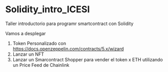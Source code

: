 # Solidity_intro_ICESI
Taller introductorio para programr smartcontract con Solidity


Vamos a desplegar

1. Token Personalizado con https://docs.openzeppelin.com/contracts/5.x/wizard
2. Lanzar un NFT 
3. Lanzar un Smarcontract Shopper para vender el token x ETH utilizando un Price Feed de Chainlink 
   

